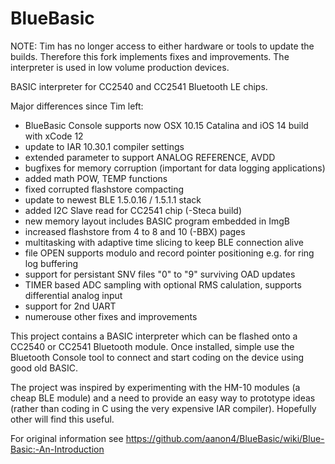 BlueBasic
=========

NOTE: Tim has no longer access to either hardware or tools to update the builds.
Therefore this fork implements fixes and improvements. The interpreter is used in low volume production devices.

BASIC interpreter for CC2540 and CC2541 Bluetooth LE chips.

Major differences since Tim left:
- BlueBasic Console supports now OSX 10.15 Catalina and iOS 14 build with xCode 12
- update to IAR 10.30.1 compiler settings
- extended parameter to support ANALOG REFERENCE, AVDD
- bugfixes for memory corruption (important for data logging applications)
- added math POW, TEMP functions
- fixed corrupted flashstore compacting  
- update to newest BLE 1.5.0.16 / 1.5.1.1 stack 
- added I2C Slave read for CC2541 chip (-Steca build)
- new memory layout includes BASIC program embedded in ImgB
- increased flashstore from 4 to 8 and 10 (-BBX) pages
- multitasking with adaptive time slicing to keep BLE connection alive
- file OPEN supports modulo and record pointer positioning e.g. for ring log buffering
- support for persistant SNV files "0" to "9" surviving OAD updates
- TIMER based ADC sampling with optional RMS calulation, supports differential analog input
- support for 2nd UART
- numerouse other fixes and improvements

This project contains a BASIC interpreter which can be flashed onto a CC2540 or CC2541 Bluetooth module. Once installed, simple use the Bluetooth Console tool to connect and start coding on the device using good old BASIC.

The project was inspired by experimenting with the HM-10 modules (a cheap BLE module) and a need to provide an easy way to prototype ideas (rather than coding in C using the very expensive IAR compiler). Hopefully other will find this useful.

For original information see https://github.com/aanon4/BlueBasic/wiki/Blue-Basic:-An-Introduction
